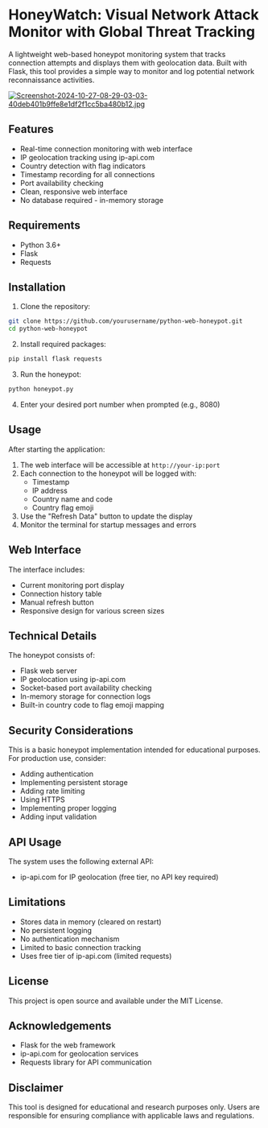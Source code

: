 # HoneyWatch: Visual Network Attack Monitor with Global Threat Tracking

A lightweight web-based honeypot monitoring system that tracks connection attempts and displays them with geolocation data. Built with Flask, this tool provides a simple way to monitor and log potential network reconnaissance activities.

[![Screenshot-2024-10-27-08-29-03-03-40deb401b9ffe8e1df2f1cc5ba480b12.jpg](https://i.postimg.cc/LXSW55BB/Screenshot-2024-10-27-08-29-03-03-40deb401b9ffe8e1df2f1cc5ba480b12.jpg)](https://postimg.cc/XZ2LDVPp)

## Features

- Real-time connection monitoring with web interface
- IP geolocation tracking using ip-api.com
- Country detection with flag indicators
- Timestamp recording for all connections
- Port availability checking
- Clean, responsive web interface
- No database required - in-memory storage

## Requirements

- Python 3.6+
- Flask
- Requests

## Installation

1. Clone the repository:
```bash
git clone https://github.com/yourusername/python-web-honeypot.git
cd python-web-honeypot
```

2. Install required packages:
```bash
pip install flask requests
```

3. Run the honeypot:
```bash
python honeypot.py
```

4. Enter your desired port number when prompted (e.g., 8080)

## Usage

After starting the application:

1. The web interface will be accessible at `http://your-ip:port`
2. Each connection to the honeypot will be logged with:
   - Timestamp
   - IP address
   - Country name and code
   - Country flag emoji
3. Use the "Refresh Data" button to update the display
4. Monitor the terminal for startup messages and errors

## Web Interface

The interface includes:
- Current monitoring port display
- Connection history table
- Manual refresh button
- Responsive design for various screen sizes

## Technical Details

The honeypot consists of:
- Flask web server
- IP geolocation using ip-api.com
- Socket-based port availability checking
- In-memory storage for connection logs
- Built-in country code to flag emoji mapping

## Security Considerations

This is a basic honeypot implementation intended for educational purposes. For production use, consider:
- Adding authentication
- Implementing persistent storage
- Adding rate limiting
- Using HTTPS
- Implementing proper logging
- Adding input validation

## API Usage

The system uses the following external API:
- ip-api.com for IP geolocation (free tier, no API key required)

## Limitations

- Stores data in memory (cleared on restart)
- No persistent logging
- No authentication mechanism
- Limited to basic connection tracking
- Uses free tier of ip-api.com (limited requests)

## License

This project is open source and available under the MIT License.

## Acknowledgements

- Flask for the web framework
- ip-api.com for geolocation services
- Requests library for API communication

## Disclaimer

This tool is designed for educational and research purposes only. Users are responsible for ensuring compliance with applicable laws and regulations.
